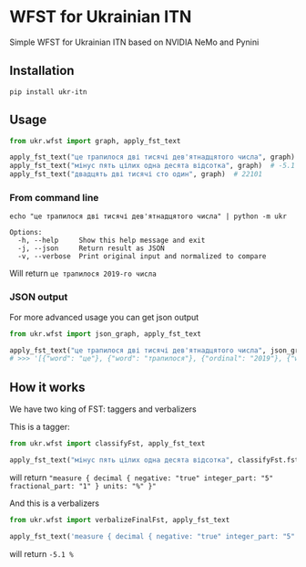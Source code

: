 # WFST for Ukrainian ITN

Simple WFST for Ukrainian ITN based on NVIDIA NeMo and Pynini

## Installation

```shell
pip install ukr-itn
```

## Usage

```python
from ukr.wfst import graph, apply_fst_text

apply_fst_text("це трапилося дві тисячі дев'ятнадцятого числа", graph)  # це трапилося 2019 числа
apply_fst_text("мінус пять цілих одна десята відсотка", graph)  # -5.1 %
apply_fst_text("двадцять дві тисячі сто один", graph)  # 22101
```

### From command line

```shell
echo "це трапилося дві тисячі дев'ятнадцятого числа" | python -m ukr
```
```
Options:
  -h, --help     Show this help message and exit
  -j, --json     Return result as JSON
  -v, --verbose  Print original input and normalized to compare

```
Will return `це трапилося 2019-го числа`

### JSON output

For more advanced usage you can get json output

```python
from ukr.wfst import json_graph, apply_fst_text

apply_fst_text("це трапилося дві тисячі дев'ятнадцятого числа", json_graph)
# >>> '[{"word": "це"}, {"word": "трапилося"}, {"ordinal": "2019"}, {"word": "числа"}]' 
```

## How it works

We have two king of FST: taggers and verbalizers

This is a tagger:

```python
from ukr.wfst import classifyFst, apply_fst_text

apply_fst_text("мінус пять цілих одна десята відсотка", classifyFst.fst)  
```

will return `"measure { decimal { negative: "true" integer_part: "5" fractional_part: "1" } units: "%" }"`

And this is a verbalizers

```python
from ukr.wfst import verbalizeFinalFst, apply_fst_text

apply_fst_text('measure { decimal { negative: "true" integer_part: "5" fractional_part: "1" } units: "%" }', verbalizeFinalFst.fst)  
```

will return `-5.1 %`